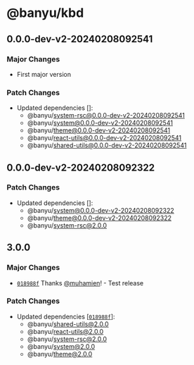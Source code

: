 # @banyu/kbd

## 0.0.0-dev-v2-20240208092541

### Major Changes

- First major version

### Patch Changes

- Updated dependencies []:
  - @banyu/system-rsc@0.0.0-dev-v2-20240208092541
  - @banyu/system@0.0.0-dev-v2-20240208092541
  - @banyu/theme@0.0.0-dev-v2-20240208092541
  - @banyu/react-utils@0.0.0-dev-v2-20240208092541
  - @banyu/shared-utils@0.0.0-dev-v2-20240208092541

## 0.0.0-dev-v2-20240208092322

### Patch Changes

- Updated dependencies []:
  - @banyu/system@0.0.0-dev-v2-20240208092322
  - @banyu/theme@0.0.0-dev-v2-20240208092322
  - @banyu/system-rsc@2.0.0

## 3.0.0

### Major Changes

- [`018988f`](https://github.com/muhamien/jala-design/commit/018988f2874ec0a3e8711a0b74d6b647e2e5ae9a) Thanks [@muhamien](https://github.com/muhamien)! - Test release

### Patch Changes

- Updated dependencies [[`018988f`](https://github.com/muhamien/jala-design/commit/018988f2874ec0a3e8711a0b74d6b647e2e5ae9a)]:
  - @banyu/shared-utils@2.0.0
  - @banyu/react-utils@2.0.0
  - @banyu/system-rsc@2.0.0
  - @banyu/system@2.0.0
  - @banyu/theme@2.0.0
